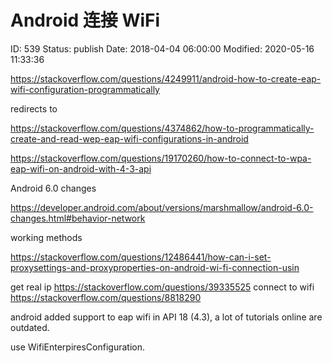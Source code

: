 # Android 连接 WiFi


ID: 539
Status: publish
Date: 2018-04-04 06:00:00
Modified: 2020-05-16 11:33:36


https://stackoverflow.com/questions/4249911/android-how-to-create-eap-wifi-configuration-programmatically

redirects to 

https://stackoverflow.com/questions/4374862/how-to-programmatically-create-and-read-wep-eap-wifi-configurations-in-android

https://stackoverflow.com/questions/19170260/how-to-connect-to-wpa-eap-wifi-on-android-with-4-3-api


Android 6.0 changes

https://developer.android.com/about/versions/marshmallow/android-6.0-changes.html#behavior-network


working methods

https://stackoverflow.com/questions/12486441/how-can-i-set-proxysettings-and-proxyproperties-on-android-wi-fi-connection-usin

get real ip	https://stackoverflow.com/questions/39335525
connect to wifi	https://stackoverflow.com/questions/8818290

android added support to eap wifi in API 18 (4.3), a lot of tutorials online are outdated.

use WifiEnterpiresConfiguration.